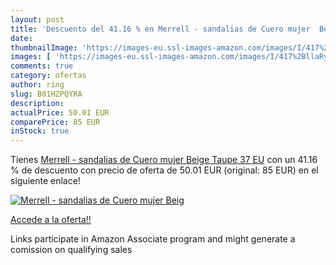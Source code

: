 ```yaml
---
layout: post
title: 'Descuento del 41.16 % en Merrell - sandalias de Cuero mujer  Beig'
date: 
thumbnailImage: 'https://images-eu.ssl-images-amazon.com/images/I/417%2BllaRyEL._SL200_.jpg'
images: [ 'https://images-eu.ssl-images-amazon.com/images/I/417%2BllaRyEL._SL200_.jpg' ]
comments: true
category: ofertas
author: ring
slug: B01HZPQYRA
description:
actualPrice: 50.01 EUR
comparePrice: 85 EUR
inStock: true
---
```


Tienes [Merrell - sandalias de Cuero mujer  Beige  Taupe   37 EU](https://www.amazon.es/dp/B01HZPQYRA/?tag=tolees-21) con un 41.16 % de descuento con precio de oferta de 50.01 EUR (original: 85 EUR) en el siguiente enlace!

[![Merrell - sandalias de Cuero mujer  Beig](https://images-eu.ssl-images-amazon.com/images/I/417%2BllaRyEL._SL200_.jpg)](https://www.amazon.es/dp/B01HZPQYRA/?tag=tolees-21)

[Accede a la oferta!!](https://www.amazon.es/dp/B01HZPQYRA/?tag=tolees-21)

Links participate in Amazon Associate program and might generate a comission on qualifying sales


